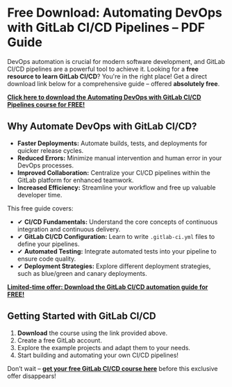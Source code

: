 # Free Download: Automating DevOps with GitLab CI/CD Pipelines – PDF Guide

DevOps automation is crucial for modern software development, and GitLab CI/CD pipelines are a powerful tool to achieve it. Looking for a **free resource to learn GitLab CI/CD**? You're in the right place! Get a direct download link below for a comprehensive guide – offered **absolutely free**.

[**Click here to download the Automating DevOps with GitLab CI/CD Pipelines course for FREE!**](https://udemywork.com/automating-devops-with-gitlab-ci-cd-pipelines)

## Why Automate DevOps with GitLab CI/CD?

*   **Faster Deployments:** Automate builds, tests, and deployments for quicker release cycles.
*   **Reduced Errors:** Minimize manual intervention and human error in your DevOps processes.
*   **Improved Collaboration:** Centralize your CI/CD pipelines within the GitLab platform for enhanced teamwork.
*   **Increased Efficiency:** Streamline your workflow and free up valuable developer time.

This free guide covers:

*   ✔ **CI/CD Fundamentals:** Understand the core concepts of continuous integration and continuous delivery.
*   ✔ **GitLab CI/CD Configuration:** Learn to write `.gitlab-ci.yml` files to define your pipelines.
*   ✔ **Automated Testing:** Integrate automated tests into your pipeline to ensure code quality.
*   ✔ **Deployment Strategies:** Explore different deployment strategies, such as blue/green and canary deployments.

[**Limited-time offer: Download the GitLab CI/CD automation guide for FREE!**](https://udemywork.com/automating-devops-with-gitlab-ci-cd-pipelines)

## Getting Started with GitLab CI/CD

1.  **Download** the course using the link provided above.
2.  Create a free GitLab account.
3.  Explore the example projects and adapt them to your needs.
4.  Start building and automating your own CI/CD pipelines!

Don’t wait – **[get your free GitLab CI/CD course here](https://udemywork.com/automating-devops-with-gitlab-ci-cd-pipelines)** before this exclusive offer disappears!
